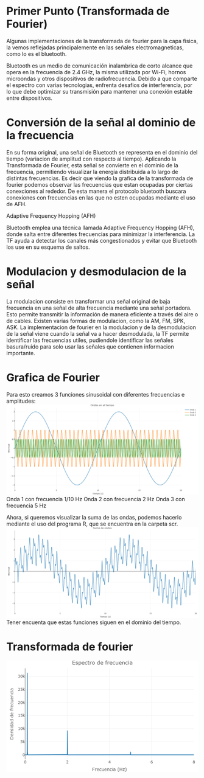 # Primer Punto (Transformada de Fourier)

Algunas implementaciones de la transformada de fourier para la capa fisica, la vemos reflejadas principalemente en las señales electromagneticas, como lo es el bluetooth.

Bluetooth es un medio de comunicación inalambrica de corto alcance que opera en la frecuencia de 2.4 GHz, la misma utilizada por Wi-Fi, hornos microondas y otros dispositivos de radiofrecuencia. Debido a que comparte el espectro con varias tecnologias, enfrenta desafios de interferencia, por lo que debe optimizar su transmisión para mantener una conexión estable entre dispositivos.

# Conversión de la señal al dominio de la frecuencia

En su forma original, una señal de Bluetooth se representa en el dominio del tiempo (variacion de amplitud con respecto al tiempo).
Aplicando la Transformada de Fourier, esta señal se convierte en el dominio de la frecuencia, permitiendo visualizar la energía distribuida a lo largo de distintas frecuencias. Es decir que viendo la grafica de la transformada de fourier podemos observar las frecuencias que estan ocupadas por ciertas conexciones al rededor. De esta manera el protocolo bluetooth buscara conexiones con frecuencias en las que no esten ocupadas mediante el uso de AFH.

Adaptive Frequency Hopping (AFH)

Bluetooth emplea una técnica llamada Adaptive Frequency Hopping (AFH), donde salta entre diferentes frecuencias para minimizar la interferencia. La TF ayuda a detectar los canales más congestionados y evitar que Bluetooth los use en su esquema de saltos.

# Modulacion y desmodulacion de la señal
La modulacion consiste en transformar una señal original de baja frecuencia en una señal de alta frecuencia mediante una señal portadora. Esto permite transmitir la información de manera eficiente a través del aire o de cables. Existen varias formas de modulacion, como la AM, FM, SPK, ASK.
La implementacion de fourier en la modulacion y de la desmodulacion de la señal viene cuando la señal va a hacer desmodulada, la TF permite identificar las frecuencias utiles, pudiendole identificar las señales basura/ruido para solo usar las señales que contienen informacion importante.


# Grafica de Fourier
Para esto creamos 3 funciones sinusoidal con diferentes frecuencias e amplitudes:
![alt text](https://github.com/samuelleyton2006/PrimerParcialR--RC/blob/main/PrimerPunto/scr/FUNCIONES.png?raw=true)
Onda 1 con frecuencia 1/10 Hz
Onda 2 con frecuencia 2 Hz
Onda 3 con frecuencia 5 Hz

Ahora, si queremos visualizar la suma de las ondas, podemos hacerlo mediante el uso del programa R, que se encuentra en la carpeta scr.
![alt text](https://github.com/samuelleyton2006/PrimerParcialR--RC/blob/main/PrimerPunto/scr/Sumas.png?raw=true)
Tener encuenta que estas funciones siguen en el dominio del tiempo.
# Transformada de fourier
![alt text](https://github.com/samuelleyton2006/PrimerParcialR--RC/blob/main/PrimerPunto/scr/Transformada.png?raw=true)

